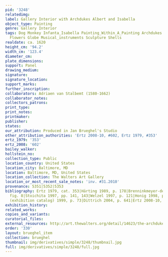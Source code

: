 ```yaml
---
pid: '3248'
relatedimg: 
label: Gallery Interior with Archdukes Albert and Isabella
object_type: Painting
genre: Gallery Interior
tags: Dog Monkey Infanta_Isabella Painting_Within_A_Painting Archdukes Nobles Gallery
  Flowers Globe Musical_instruments Sculpture Shells
realdate: ca. 1620
height_cm: '94.2'
width_cm: '123.4'
diameter_cm: 
plate_dimensions: 
support: Panel
drawing_medium: 
signature: 
signature_location: 
support_marks: 
further_inscription: 
collaborators: Adriaen van Stalbemt (1580-1662)
collaborator_notes: 
collectors_patrons: 
print_type: 
print_notes: 
printmaker: 
publisher: 
states: 
our_attribution: Produced in Jan Brueghel's Studio
other_attribution_authorities: 'Ertz 2008-10, #602, Ertz 1979, #353'
ertz_1979: '353'
ertz_2008: '602'
bailey_walker: 
hollstein_no: 
collection_type: Public
location_country: United States
location_city: Baltimore, MD
location: Baltimore, MD, United States
location_collection: The Walters Art Gallery
location_or_most_recent_sale_notes: 'inv. #31.2010'
provenance: 5351|5352|5353
bibliography: Ertz 1979, cat. 353|Härting 1989, p. 178|Brenninkmeyer-de Roij 1990,
  fig. 8|Stoichita 1997, pp. 141, 143|Welzel 1997, p. 121|Honig 1998, p. 206|Madrid
  (exhibition catalog) 1999, p. 73|Dittrich 2004, p. 641|Ertz 2008-10, cat.
exhibition_history: 
related_works: 
copies_and_variants: 
curatorial_files: 
external_resources: http://art.thewalters.org/detail/14623/the-archdukes-albert-and-isabella-visiting-a-collectors-cabinet/
order: '330'
layout: brueghel_item
collection: brueghel
thumbnail: img/derivatives/simple/3248/thumbnail.jpg
full: img/derivatives/simple/3248/full.jpg
---
```

